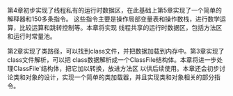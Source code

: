 第4章初步实现了线程私有的运行时数据区，在此基础上第5章实现了一个简单的解释器和150多条指令。
这些指令主要是操作局部变量表和操作数栈，进行数学运算，比较运算和跳转控制等。本章将实现
线程共享的运行时数据区，包括方法区和运行时常量池。

第2章实现了类路径，可以找到class文件，并把数据加载到内存中。第3章实现了class文件解析，可以把
class数据解析成一个ClassFile结构体。本章将进一步处理ClassFile'结构体，把它加以转换，放进方法区
以供后续使用。本章还会初步讨论类和对象的设计，实现一个简单的类加载器，并且实现类和对象相关的部分指令。
